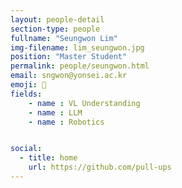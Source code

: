 ```yaml
---
layout: people-detail
section-type: people
fullname: "Seungwon Lim"
img-filename: lim_seungwon.jpg
position: "Master Student"
permalink: people/seungwon.html
email: sngwon@yonsei.ac.kr
emoji: 🤗
fields:
    - name : VL Understanding
    - name : LLM
    - name : Robotics


social:
  - title: home
    url: https://github.com/pull-ups
---
```

